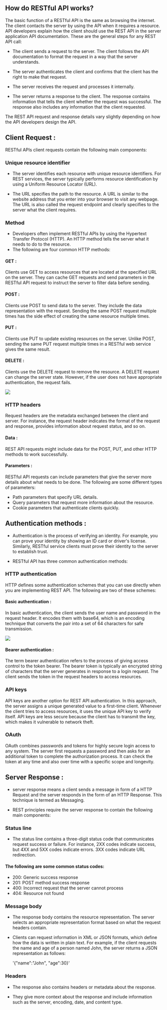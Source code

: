 ## How do RESTful API works?

The basic function of a RESTful API is the same as browsing the internet. The client contacts the server by using the API when it requires a resource. 
API developers explain how the client should use the REST API in the server application API documentation. These are the general steps for any REST API call:

- The client sends a request to the server. The client follows the API documentation to format the request in a way that the server understands.

- The server authenticates the client and confirms that the client has the right to make that request.

- The server receives the request and processes it internally.

- The server returns a response to the client. The response contains information that tells the client whether the request was successful. The response also includes any information that the client requested.

The REST API request and response details vary slightly depending on how the API developers design the API.

## Client Request :

RESTful APIs client requests contain the following main components:

### Unique resource identifier
- The server identifies each resource with unique resource identifiers. For REST services, the server typically performs resource identification by using a Uniform Resource Locator (URL).

- The URL specifies the path to the resource. A URL is similar to the website address that you enter into your browser to visit any webpage. The URL is also called the request endpoint and clearly specifies to the server what the client requires.

### Method
- Developers often implement RESTful APIs by using the Hypertext Transfer Protocol (HTTP). An HTTP method tells the server what it needs to do to the resource. 
- The following are four common HTTP methods:

#### GET :

Clients use GET to access resources that are located at the specified URL on the server. They can cache GET requests and send parameters in the RESTful API request to instruct the server to filter data before sending.

#### POST :

Clients use POST to send data to the server. They include the data representation with the request. Sending the same POST request multiple times has the side effect of creating the same resource multiple times.

#### PUT :

Clients use PUT to update existing resources on the server. Unlike POST, sending the same PUT request multiple times in a RESTful web service gives the same result.

#### DELETE :

Clients use the DELETE request to remove the resource. A DELETE request can change the server state. However, if the user does not have appropriate authentication, the request fails.

![](https://www.easeout.co/images/uploads/rest.jpeg)

### HTTP headers
Request headers are the metadata exchanged between the client and server. For instance, the request header indicates the format of the request and response, provides information about request status, and so on.

#### Data :

REST API requests might include data for the POST, PUT, and other HTTP methods to work successfully.

#### Parameters :

RESTful API requests can include parameters that give the server more details about what needs to be done. The following are some different types of parameters:

- Path parameters that specify URL details.
- Query parameters that request more information about the resource.
- Cookie parameters that authenticate clients quickly.
## Authentication methods :

- Authentication is the process of verifying an identity. For example, you can prove your identity by showing an ID card or driver's license. Similarly, RESTful service clients must prove their identity to the server to establish trust.

- RESTful API has three common authentication methods:

### HTTP authentication
HTTP defines some authentication schemes that you can use directly when you are implementing REST API. The following are two of these schemes:

#### Basic authentication :

In basic authentication, the client sends the user name and password in the request header. It encodes them with base64, which is an encoding technique that converts the pair into a set of 64 characters for safe transmission.

![](https://assets.website-files.com/5ff66329429d880392f6cba2/61e7b5289894978b8941d1a0_basic%20authentication%20Preview.jpg)

#### Bearer authentication :

The term bearer authentication refers to the process of giving access control to the token bearer. The bearer token is typically an encrypted string of characters that the server generates in response to a login request. The client sends the token in the request headers to access resources.
### API keys
API keys are another option for REST API authentication. In this approach, the server assigns a unique generated value to a first-time client. Whenever the client tries to access resources, it uses the unique API key to verify itself. API keys are less secure because the client has to transmit the key, which makes it vulnerable to network theft.

### OAuth
OAuth combines passwords and tokens for highly secure login access to any system. The server first requests a password and then asks for an additional token to complete the authorization process. It can check the token at any time and also over time with a specific scope and longevity.

## Server Response :

- server response means a client sends a message in form of a HTTP Request and the server responds in the form of an HTTP Response. This technique is termed as Messaging.

- REST principles require the server response to contain the following main components:

### Status line
- The status line contains a three-digit status code that communicates request success or failure. For instance, 2XX codes indicate success, but 4XX and 5XX codes indicate errors. 3XX codes indicate URL redirection.

#### The following are some common status codes:
  * 200: Generic success response
  * 201: POST method success response
  * 400: Incorrect request that the server cannot process
  * 404: Resource not found

  ### Message body
- The response body contains the resource representation. The server selects an appropriate representation format based on what the request headers contain. 
- Clients can request information in XML or JSON formats, which define how the data is written in plain text. For example, if the client requests the name and age of a person named John, the server returns a JSON representation as follows:

    '{"name":"John", "age":30}'

### Headers
- The response also contains headers or metadata about the response.

- They give more context about the response and include information such as the server, encoding, date, and content type.
